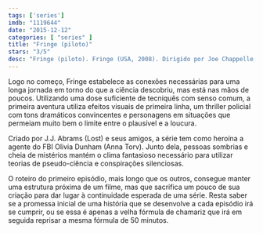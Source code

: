 ```yaml
---
tags: ['series']
imdb: "1119644"
date: "2015-12-12"
categories: [ "series" ]
title: "Fringe (piloto)"
stars: "3/5"
desc: "Fringe (piloto). Fringe (USA, 2008). Dirigido por Joe Chappelle, Brad Anderson, Fred Toye, Jeannot Szwarc, Charles Beeson, Dennis Smith, Akiva Goldsman, Jeffrey G. Hunt, David Straiton. Escrito por J.J. Abrams, Alex Kurtzman, Roberto Orci, J.H. Wyman, Jeff Pinkner, Akiva Goldsman, Graham Roland, Alison Schapker, Josh Singer. Com Anna Torv, Joshua Jackson, Jasika Nicole, John Noble, Lance Reddick, Blair Brown."
---
```

Logo no começo, Fringe estabelece as conexões necessárias para uma longa jornada em torno do que a ciência descobriu, mas está nas mãos de poucos. Utilizando uma dose suficiente de tecniquês com senso comum, a primeira aventura utiliza efeitos visuais de primeira linha, um thriller policial com tons dramáticos convincentes e personagens em situações que permeiam muito bem o limite entre o plausível e a loucura.

Criado por J.J. Abrams (Lost) e seus amigos, a série tem como heroína a agente do FBI Olivia Dunham (Anna Torv). Junto dela, pessoas sombrias e cheia de mistérios mantém o clima fantasioso necessário para utilizar teorias de pseudo-ciência e conspirações silenciosas.

O roteiro do primeiro episódio, mais longo que os outros, consegue manter uma estrutura próxima de um filme, mas que sacrifica um pouco de sua criação para dar lugar à continuidade esperada de uma série. Resta saber se a promessa inicial de uma história que se desenvolve a cada episódio irá se cumprir, ou se essa é apenas a velha fórmula de chamariz que irá em seguida reprisar a mesma fórmula de 50 minutos.
